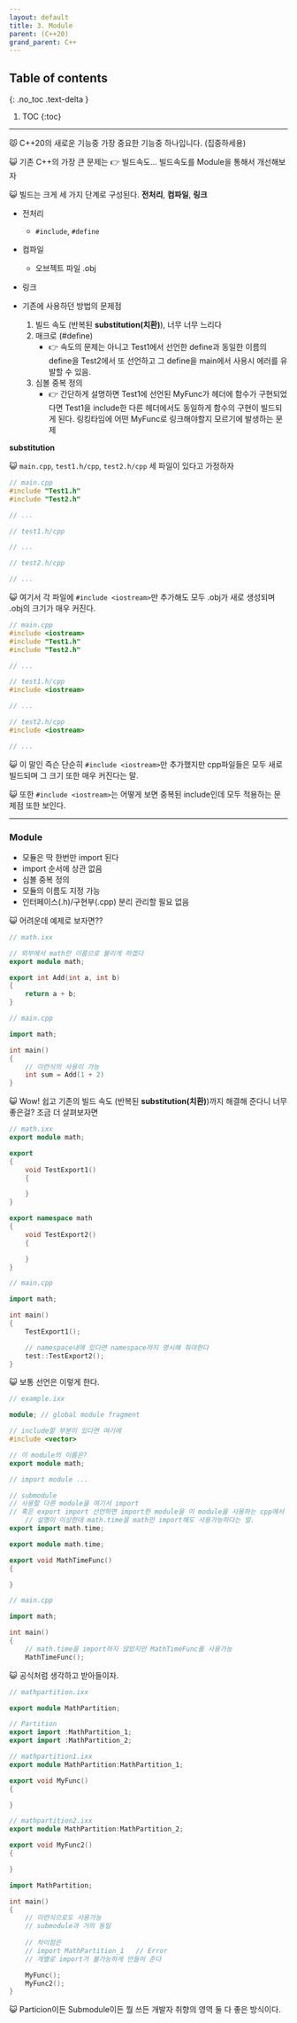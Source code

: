 ```yaml
---
layout: default
title: 3. Module
parent: (C++20)
grand_parent: C++
---
```


## Table of contents
{: .no_toc .text-delta }

1. TOC
{:toc}

---

😾 C++20의 새로운 기능중 가장 중요한 기능중 하나입니다. (집중하세용)

😺 기존 C++의 가장 큰 문제는 👉 빌드속도... 빌드속도를 Module을 통해서 개선해보자

😺 빌드는 크게 세 가지 단계로 구성된다. **전처리**, **컴파일**, **링크**

* 전처리
    - `#include`, `#define`
* 컴파일
    - 오브젝트 파일 .obj
* 링크

* 기존에 사용하던 방법의 문제점
    1. 빌드 속도 (반복된 **substitution(치환)**), 너무 너무 느리다
    2. 매크로 (#define) 
        - 👉 속도의 문제는 아니고 Test1에서 선언한 define과 동일한 이름의 define을 Test2에서 또 선언하고 그 define을 main에서 사용시 에러를 유발할 수 있음.
    3. 심볼 중복 정의 
        - 👉 간단하게 설명하면 Test1에 선언된 MyFunc가 헤더에 함수가 구현되었다면 Test1을 include한 다른 헤더에서도 동일하게 함수의 구현이 빌드되게 된다. 링킹타임에 어떤 MyFunc로 링크해야할지 모르기에 발생하는 문제

**substitution**

😺 `main.cpp`, `test1.h/cpp`, `test2.h/cpp` 세 파일이 있다고 가정하자

```cpp
// main.cpp
#include "Test1.h"
#include "Test2.h"

// ...
```

```cpp
// test1.h/cpp

// ...
```

```cpp
// test2.h/cpp

// ...
```

😺 여기서 각 파일에 `#include <iostream>`만 추가해도 모두 .obj가 새로 생성되며 .obj의 크기가 매우 커진다.

```cpp
// main.cpp
#include <iostream>
#include "Test1.h"
#include "Test2.h"

// ...
```

```cpp
// test1.h/cpp
#include <iostream>

// ...
```

```cpp
// test2.h/cpp
#include <iostream>

// ...
```

😺 이 말인 즉슨 단순히 `#include <iostream>`만 추가했지만 cpp파일들은 모두 새로빌드되며 그 크기 또한 매우 커진다는 말.

😺 또한 `#include <iostream>`는 어떻게 보면 중복된 include인데 모두 적용하는 문제점 또한 보인다.

---

### Module

- 모듈은 딱 한번만 import 된다
- import 순서에 상관 없음
- 심볼 중복 정의
- 모듈의 이름도 지정 가능
- 인터페이스(.h)/구현부(.cpp) 분리 관리할 필요 없음

😺 어려운데 예제로 보자면??

```cpp
// math.ixx

// 외부에서 math란 이름으로 불리게 하겠다
export module math;

export int Add(int a, int b)
{
	return a + b;
}
```

```cpp
// main.cpp

import math;

int main()
{
    // 이런식의 사용이 가능
    int sum = Add(1 + 2)
}
```

😺 Wow! 쉽고 기존의 빌드 속도 (반복된 **substitution(치환)**)까지 해결해 준다니 너무 좋은걸? 조금 더 살펴보자면

```cpp
// math.ixx
export module math;

export
{
	void TestExport1()
	{

	}
}

export namespace math
{
	void TestExport2()
	{

	}
}
```

```cpp
// main.cpp

import math;

int main()
{
    TestExport1();

    // namespace내에 있다면 namespace까지 명시해 줘야한다
    test::TestExport2();
}
```

😺 보통 선언은 이렇게 한다.

```cpp
// example.ixx

module; // global module fragment

// include할 부분이 있다면 여기에
#include <vector>

// 이 module의 이름은?
export module math;

// import module ...

// submodule
// 사용할 다른 module을 여기서 import
// 혹은 export import 선언하면 import한 module을 이 module을 사용하는 cpp에서 사용가능하게 만들어 줌.
    // 설명이 이상한데 math.time을 math만 import해도 사용가능하다는 말.
export import math.time;
```

```cpp
export module math.time;

export void MathTimeFunc()
{

}
```

```cpp
// main.cpp

import math;

int main()
{
    // math.time을 import하지 않았지만 MathTimeFunc를 사용가능
	MathTimeFunc();
```

😺 공식처럼 생각하고 받아들이자.

```cpp
// mathpartition.ixx

export module MathPartition;

// Partition
export import :MathPartition_1;
export import :MathPartition_2;
```

```cpp
// mathpartition1.ixx
export module MathPartition:MathPartition_1;

export void MyFunc()
{

}
```

```cpp
// mathpartition2.ixx
export module MathPartition:MathPartition_2;

export void MyFunc2()
{

}
```

```cpp
import MathPartition;

int main()
{
    // 이런식으로도 사용가능
    // submodule과 거의 동일
    
    // 차이점은
    // import MathPartition_1   // Error
    // 개별로 import가 불가능하게 만들어 준다

	MyFunc();
	MyFunc2();
}
```

😺 Particion이든 Submodule이든 뭘 쓰든 개발자 취향의 영역 둘 다 좋은 방식이다.